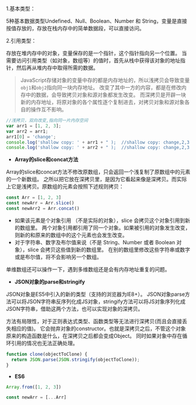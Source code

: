 1.基本类型：

5种基本数据类型Undefined、Null、Boolean、Number 和 String，变量是直接按值存放的，存放在栈内存中的简单数据段，可以直接访问。

2.引用类型：

存放在堆内存中的对象，变量保存的是一个指针，这个指针指向另一个位置。
当需要访问引用类型（如对象，数组等）的值时，首先从栈中获得该对象的地址指针，然后再从堆内存中取得所需的数据。

> JavaScript存储对象的变量中存的都是内存地址的，所以浅拷贝会导致变量```obj1```和```obj2```指向同一块内存地址。
改变了其中一方的内容，都是在修改内存中的数据，会导致拷贝对象和源对象都发生改变。
而深拷贝是开辟一块新的内存地址，将原对象的各个属性逐个复制进去，对拷贝对象和源对象各自的操作互不影响。

```javascript
//浅拷贝，双向改变,指向同一片内存空间
var arr1 = [1, 2, 3];
var arr2 = arr1;
arr1[0] = 'change';
console.log('shallow copy: ' + arr1 + " );  //shallow copy: change,2,3
console.log('shallow copy: ' + arr2 + " );  //shallow copy: change,2,3
```

- **Array的slice和concat方法**

Array的slice和concat方法不修改原数组，只会返回一个浅复制了原数组中的元素的一个新数组。
之所以把它放在深拷贝里，是因为它看起来像是深拷贝。而实际上它是浅拷贝。原数组的元素会按照下述规则拷贝：

```javascript
const Arr = [1, 2, 3]
const newArr = Arr.slice()
const newArr2 = Arr.concat()
```

- 如果该元素是个对象引用 （不是实际的对象），slice 会拷贝这个对象引用到新的数组里。
两个对象引用都引用了同一个对象。如果被引用的对象发生改变，则新的和原来的数组中的这个元素也会发生改变。
- 对于字符串、数字及布尔值来说（不是 String、Number 或者 Boolean 对象），slice 会拷贝这些值到新的数组里。
在别的数组里修改这些字符串或数字或是布尔值，将不会影响另一个数组。

单维数组还可以操作一下，遇到多维数组还是会有内存地址重复的问题。

- **JSON对象的parse和stringify**

JSON对象是ES5中引入的新的类型（支持的浏览器为IE8+）。
JSON对象parse方法可以将JSON字符串反序列化成JS对象，stringify方法可以将JS对象序列化成JSON字符串，借助这两个方法，也可以实现对象的深拷贝。

方法有局限性，对于正则表达式类型、函数类型等无法进行深拷贝(而且会直接丢失相应的值)。
它会抛弃对象的constructor。也就是深拷贝之后，不管这个对象原来的构造函数是什么，在深拷贝之后都会变成Object。
同时如果对象中存在循环引用的情况也无法正确处理。

```js
function clone(objectToClone) {
  return JSON.parse(JSON.stringify(objectToClone));
}
```

- **ES6**

```javascript
Array.from([1, 2, 3])

const newArr = [...Arr]
```
